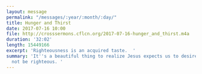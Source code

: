 ```yaml
---
layout: message
permalink: "/messages/:year/:month/:day/"
title: Hunger and Thirst
date: 2017-07-16 10:00
file: http://crosssermons.cflcn.org/2017-07-16-hunger_and_thirst.m4a
duration: '32:02'
length: 15449166
excerpt: 'Righteousness is an acquired taste.  '
summary: 'It''s a beautiful thing to realize Jesus expects us to desire righteousness,
  not be righteous. '
---
```

